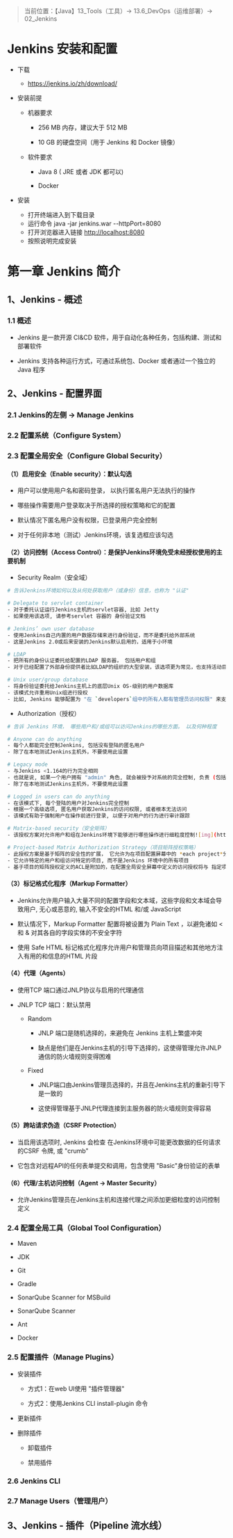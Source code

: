 > 当前位置：【Java】13_Tools（工具）-> 13.6_DevOps（运维部署）-> 02_Jenkins

# Jenkins 安装和配置

- 下载
  - https://jenkins.io/zh/download/
- 安装前提

  - 机器要求

    - 256 MB 内存，建议大于 512 MB

    - 10 GB 的硬盘空间（用于 Jenkins 和 Docker 镜像）

  - 软件要求

    - Java 8 ( JRE 或者 JDK 都可以)

    - Docker
- 安装

  - 打开终端进入到下载目录
  - 运行命令 java -jar jenkins.war --httpPort=8080
  - 打开浏览器进入链接 [http://localhost:8080](http://localhost:8080/)
  - 按照说明完成安装

# 第一章 Jenkins 简介

## 1、Jenkins - 概述

### 1.1 概述

- Jenkins 是一款开源 CI&CD 软件，用于自动化各种任务，包括构建、测试和部署软件

- Jenkins 支持各种运行方式，可通过系统包、Docker 或者通过一个独立的 Java 程序



## 2、Jenkins - 配置界面

### 2.1 Jenkins的左侧 -> Manage Jenkins 

### 2.2 配置系统（Configure System）

### 2.3 配置全局安全（Configure Global Security）

#### （1）启用安全（Enable security）：默认勾选

- 用户可以使用用户名和密码登录， 以执行匿名用户无法执行的操作

- 哪些操作需要用户登录取决于所选择的授权策略和它的配置

- 默认情况下匿名用户没有权限，已登录用户完全控制

- 对于任何非本地（测试）Jenkins环境，该复选框应该勾选



#### （2）访问控制（Access Control）：是保护Jenkins环境免受未经授权使用的主要机制

- Security Realm（安全域）

```bash
# 告诉Jenkins环境如何以及从何处获取用户（或身份）信息，也称为 "认证"

# Delegate to servlet container
- 对于委托认证运行Jenkins主机的servlet容器, 比如 Jetty
- 如果使用该选项, 请参考servlet 容器的 身份验证文档

# Jenkins’ own user database
- 使用Jenkins自己内置的用户数据存储来进行身份验证，而不是委托给外部系统
- 这是Jenkins 2.0或后来安装的Jenkins默认启用的，适用于小环境

# LDAP
- 把所有的身份认证委托给配置的LDAP 服务器， 包括用户和组
- 对于已经配置了外部身份提供者比如LDAP的组织的大型安装，该选项更为常见，也支持活动目录安装

# Unix user/group database
- 将身份验证委托给Jenkins主机上的底层Unix OS-级别的用户数据库
- 该模式允许重用Unix组进行授权
- 比如, Jenkins 能够配置为 "在 `developers`组中的所有人都有管理员访问权限" 来支持该特性，Jenkins 依赖于可能需要在Jenkins环境外配置的 PAM
```

- Authorization（授权）

```bash
# 告诉 Jenkins 环境， 哪些用户和/或组可以访问Jenkins的哪些方面。 以及何种程度

# Anyone can do anything
- 每个人都能完全控制Jenkins, 包括没有登陆的匿名用户
- 除了在本地测试Jenkins主机外，不要使用此设置

# Legacy mode
- 与Jenkins <1.164的行为完全相同
- 也就是说, 如果一个用户拥有 "admin" 角色, 就会被授予对系统的完全控制, 负责 (包括匿名用户) 只会拥有读访问权限。 
- 除了在本地测试Jenkins主机外，不要使用此设置

# Logged in users can do anything
- 在该模式下, 每个登陆的用户对Jenkins完全控制
- 根据一个高级选项, 匿名用户获取Jenkins的访问权限, 或者根本无法访问
- 该模式有助于强制用户在操作前进行登录, 以便于对用户的行为进行审计跟踪

# Matrix-based security（安全矩阵）
- 该授权方案对允许用户和组在Jenkins环境下能够进行哪些操作进行细粒度控制![img](https://api2.mubu.com/v3/document_image/6acc3cc5-401a-4295-b6ba-9d011d717b31-780133.jpg)

# Project-based Matrix Authorization Strategy（项目矩阵授权策略）
- 此授权方案是基于矩阵的安全性的扩展， 它允许为在项目配置屏幕中的 *each project*分别定义额外的访问控制列表 (ACL)
- 它允许特定的用户和组访问特定的项目, 而不是Jenkins 环境中的所有项目
- 基于项目的矩阵授权定义的ACL是附加的，在配置全局安全屏幕中定义的访问授权将与 指定项目的ACL相结合
```



#### （3）标记格式化程序（Markup Formatter）

- Jenkins允许用户输入大量不同的配置字段和文本域，这些字段和文本域会导致用户, 无心或恶意的, 输入不安全的HTML 和/或 JavaScript

- 默认情况下，Markup Formatter 配置将被设置为 Plain Text ，以避免诸如 < 和 & 对其各自的字段实体的不安全字符

- 使用 Safe HTML 标记格式化程序允许用户和管理员向项目描述和其他地方注入有用的和信息的HTML 片段



#### （4）代理（Agents）

- 使用TCP 端口通过JNLP协议与启用的代理通信

- JNLP TCP 端口：默认禁用

  - Random

    - JNLP 端口是随机选择的，来避免在 Jenkins 主机上繁盛冲突

    - 缺点是他们是在Jenkins主机的引导下选择的，这使得管理允许JNLP通信的防火墙规则变得困难

  - Fixed

    - JNLP端口由Jenkins管理员选择的，并且在Jenkins主机的重新引导下是一致的

    - 这使得管理基于JNLP代理连接到主服务器的防火墙规则变得容易



#### （5）跨站请求伪造（CSRF Protection）

- 当启用该选项时, Jenkins 会检查 在Jenkins环境中可能更改数据的任何请求的CSRF 令牌, 或 "crumb"

- 它包含对远程API的任何表单提交和调用，包含使用 "Basic"身份验证的表单



#### （6）代理/主机访问控制（Agent → Master Security）

- 允许Jenkins管理员在Jenkins主机和连接代理之间添加更细粒度的访问控制定义



### 2.4 配置全局工具（Global Tool Configuration）

- Maven

- JDK

- Git

- Gradle

- SonarQube Scanner for MSBuild

- SonarQube Scanner

- Ant

- Docker

### 2.5 配置插件（Manage Plugins）

- 安装插件

  - 方式1：在web UI使用 "插件管理器"

  - 方式2：使用Jenkins CLI install-plugin 命令

- 更新插件

- 删除插件

  - 卸载插件

  - 禁用插件

### 2.6 Jenkins CLI

### 2.7 Manage Users（管理用户）

## 3、Jenkins - 插件（Pipeline 流水线）
